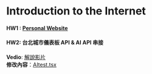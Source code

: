 # Introduction to the Internet  

#### HW1 : [Personal Website](https://emmahsueh.github.io/Hsueh_sWeb/)   


#### HW2: 台北城市儀表板 API & AI API 串接 
**Vedio**: [解說影片](https://www.youtube.com/watch?v=JaCVpCXk--Q)   
**修改內容**：[AItest.tsx](AItest.tsx)
